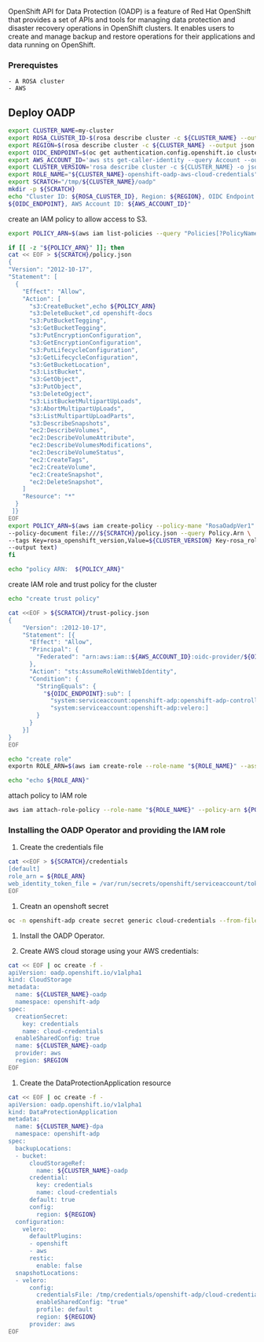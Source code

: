 OpenShift API for Data Protection (OADP) is a feature of Red Hat OpenShift that provides a set of APIs and tools for managing data protection and disaster recovery operations in OpenShift clusters. It enables users to create and manage backup and restore operations for their applications and data running on OpenShift.

### Prerequistes 
    - A ROSA cluster
    - AWS 

## Deploy OADP 


```bash
export CLUSTER_NAME=my-cluster 
export ROSA_CLUSTER_ID-$(rosa describe cluster -c ${CLUSTER_NAME} --output json | jq -r .id)
export REGION=$(rosa describe cluster -c ${CLUSTER_NAME} --output json | jq -r .region.id)
export OIDC_ENDPOINT=$(oc get authentication.config.openshift.io cluster -o jsonpath='{.spec.serviceAccountIssuer}' | sed 's|^https://||')
export AWS_ACCOUNT_ID='aws sts get-caller-identity --query Account --output text'
export CLUSTER_VERSION='rosa describe cluster -c ${CLUSTER_NAME} -o json | jq -r .version.raw_id | but -f -2 -d '.' '
export ROLE_NAME="${CLUSTER_NAME}-openshift-oadp-aws-cloud-credentials"
export SCRATCH="/tmp/${CLUSTER_NAME}/oadp"
mkdir -p ${SCRATCH}
echo "Cluster ID: ${ROSA_CLUSTER_ID}, Region: ${REGION}, OIDC Endpoint:
${OIDC_ENDPOINT}, AWS Account ID: ${AWS_ACCOUNT_ID}"
```

create an IAM policy to allow access to S3.

```bash
export POLICY_ARN=$(aws iam list-policies --query "Policies[?PolicyName=='RosaOadpVer1'].{ARN:Arn}" -- output text) 

if [[ -z "${POLICY_ARN}" ]]; then
cat << EOF > ${SCRATCH}/policy.json 
{
"Version": "2012-10-17",
"Statement": [
  {
    "Effect": "Allow",
    "Action": [
      "s3:CreateBucket",echo ${POLICY_ARN}
      "s3:DeleteBucket",cd openshift-docs
      "s3:PutBucketTegging",
      "s3:GetBucketTegging",
      "s3:PutEncryptionConfiguration",
      "s3:GetEncryptionConfiguration",
      "s3:PutLifecycleConfiguration",
      "s3:GetLifecycleConfiguration",
      "s3:GetBucketLocation",
      "s3:ListBucket",
      "s3:GetObject",
      "s3:PutObject",
      "s3:DeleteOgject",
      "s3:ListBucketMultipartUpLoads",
      "s3:AbortMultipartUpLoads",
      "s3:ListMultipartUpLoadParts",
      "s3:DescribeSnapshots",
      "ec2:DescribeVolumes",
      "ec2:DescribeVolumeAttribute",
      "ec2:DescribeVolumesModifications",
      "ec2:DescribeVolumeStatus",
      "ec2:CreateTags",
      "ec2:CreateVolume",
      "ec2:CreateSnapshot",
      "ec2:DeleteSnapshot",
    ]
    "Resource": "*"
  }
 ]}
EOF
export POLICY_ARN=$(aws iam create-policy --policy-mane "RosaOadpVer1" \
--policy-document file:///${SCRATCH}/policy.json --query Policy.Arn \
--tags Key=rosa_openshift_version,Value=${CLUSTER_VERSION} Key-rosa_role_prefix,Value=ManagedOpenShift Key=operator_namespace,Value=openshift-oadp Key=operator_name,Value=openshift-oadp \
--output text)
fi

echo "policy ARN:  ${POLICY_ARN}"
```

create IAM role and trust policy for the cluster

```bash
echo "create trust policy"

cat <<EOF > ${SCRATCH}/trust-policy.json
{
    "Version": :2012-10-17",
    "Statement": [{
      "Effect": "Allow",
      "Principal": {
        "Federated": "arn:aws:iam::${AWS_ACCOUNT_ID}:oidc-provider/${OIDC_ENDPOINT}"
      },
      "Action": "sts:AssumeRoleWithWebIdentity",
      "Condition": {
        "StringEquals": {
          "${OIDC_ENDPOINT}:sub": [
            "system:serviceaccount:openshift-adp:openshift-adp-controller-manager",
            "system:serviceaccount:openshift-adp:velero:]
        }
      }
    }]
}
EOF

echo "create role"
exportn ROLE_ARN=$(aws iam create-role --role-name "${ROLE_NAME}" --assume-role-policy-document file://${SCRATCH}/trust-policy.json --tags Key+rosa_cluster_id,Value=${ROSA_CLUSTER_ID} Key=rosa_openshift_verson,Value=${CLUSTER_VERSION} Key=rosa_role_prefix,Value=ManagedOpenShift Key=operator_namespace,Value=openshift-adp Key=operator_name,Value-openshift-oadp --query Role.Arn --output text)

echo "echo ${ROLE_ARN}"
```
attach policy to IAM role

```bash
aws iam attach-role-policy --role-name "${ROLE_NAME}" --policy-arn ${POLICY_ARN}
```

### Installing the OADP Operator and providing the IAM role

1. Create the credentials file

```bash
cat <<EOF > ${SCRATCH}/credentials
[default]
role_arn = ${ROLE_ARN}
web_identity_token_file = /var/run/secrets/openshift/serviceaccount/token
EOF
```

1.  Creatn an openshoft secret

```bash
oc -n openshift-adp create secret generic cloud-credentials --from-file=${SCRATCH}/credentials
```

1. Install the OADP Operator.

1. Create AWS cloud storage using your AWS credentials:

```bash
cat << EOF | oc create -f -
apiVersion: oadp.openshift.io/v1alpha1
kind: CloudStorage
metadata:
  name: ${CLUSTER_NAME}-oadp
  namespace: openshift-adp
spec:
  creationSecret:
    key: credentials
    name: cloud-credentials
  enableSharedConfig: true
  name: ${CLUSTER_NAME}-oadp
  provider: aws
  region: $REGION
EOF
```

1. Create the DataProtectionApplication resource

```bash
cat << EOF | oc create -f -
apiVersion: oadp.openshift.io/v1alpha1
kind: DataProtectionApplication
metadata:
  name: ${CLUSTER_NAME}-dpa
  namespace: openshift-adp
spec:
  backupLocations:
  - bucket:
      cloudStorageRef:
        name: ${CLUSTER_NAME}-oadp
      credential:
        key: credentials
        name: cloud-credentials
      default: true
      config:
        region: ${REGION}
  configuration:
    velero:
      defaultPlugins:
      - openshift
      - aws
      restic:
        enable: false
  snapshotLocations:
  - velero:
      config:
        credentialsFile: /tmp/credentials/openshift-adp/cloud-credentials-credentials 
        enableSharedConfig: "true" 
        profile: default 
        region: ${REGION} 
      provider: aws
EOF
```





